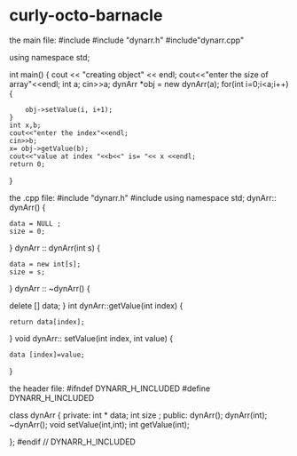 # curly-octo-barnacle
the main file:
#include <iostream>
#include "dynarr.h"
#include"dynarr.cpp"

using namespace std;

int main()
{
    cout << "creating object" << endl;
    cout<<"enter the size of array"<<endl;
    int a;
    cin>>a;
    dynArr *obj = new dynArr(a);
    for(int i=0;i<a;i++)
    {

        obj->setValue(i, i+1);
    }
    int x,b;
    cout<<"enter the index"<<endl;
    cin>>b;
    x= obj->getValue(b);
    cout<<"value at index "<<b<<" is= "<< x <<endl;
    return 0;
}

the .cpp file:
#include "dynarr.h"
#include <iostream>
using namespace std;
dynArr:: dynArr()
{

    data = NULL ;
    size = 0;
}
dynArr :: dynArr(int s)
{

    data = new int[s];
    size = s;
}
dynArr :: ~dynArr()
{

  delete [] data;
}
int dynArr::getValue(int index)
{

    return data[index];
}
void dynArr:: setValue(int index, int value)
{

    data [index]=value;
}


the header file:
#ifndef DYNARR_H_INCLUDED
#define DYNARR_H_INCLUDED


class dynArr
{
private:
    int * data;
    int size ;
public:
 dynArr();
    dynArr(int);
    ~dynArr();
    void setValue(int,int);
    int getValue(int);

};
#endif // DYNARR_H_INCLUDED
